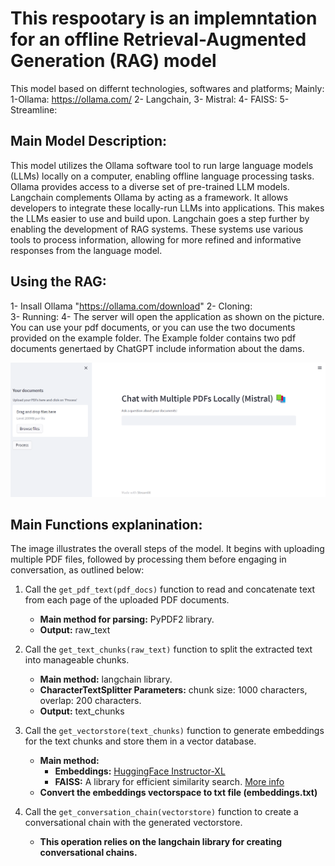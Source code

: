 # This respootary is an implemntation for an offline Retrieval-Augmented Generation (RAG) model
This model based on differnt technologies, softwares and platforms; Mainly: 
1-Ollama: https://ollama.com/
2- Langchain, 
3- Mistral:
4- FAISS: 
5- Streamline: 

## Main Model Description:

This model utilizes the Ollama software tool to run large language models (LLMs) locally on a computer, enabling offline language processing tasks. Ollama provides access to a diverse set of pre-trained LLM models.
Langchain complements Ollama by acting as a framework. It allows developers to integrate these locally-run LLMs into applications. 
This makes the LLMs easier to use and build upon. Langchain goes a step further by enabling the development of RAG systems. These systems use various tools to process information, 
allowing for more refined and informative responses from the language model.

## Using the RAG:  
1- Insall Ollama "https://ollama.com/download" 
2- Cloning:  
3- Running:
4- The server will open the application as shown on the picture. You can use your pdf documents, or you can use the two documents provided on the example folder. 
The Example folder contains two pdf documents genertaed by ChatGPT include information about the dams.  



![langchain](RAG.png)


## Main Functions explanination: 
The image illustrates the overall steps of the model. It begins with uploading multiple PDF files, followed by processing them before engaging in conversation, as outlined below: 
1. Call the `get_pdf_text(pdf_docs)` function to read and concatenate text from each page of the uploaded PDF documents. 
    - **Main method for parsing:** PyPDF2 library. 
    - **Output:** raw_text

2. Call the `get_text_chunks(raw_text)` function to split the extracted text into manageable chunks. 
    - **Main method:** langchain library. 
    - **CharacterTextSplitter Parameters:** chunk size: 1000 characters, overlap: 200 characters. 
    - **Output:** text_chunks

3. Call the `get_vectorstore(text_chunks)` function to generate embeddings for the text chunks and store them in a vector database. 
    - **Main method:** 
        - **Embeddings:** [HuggingFace Instructor-XL](https://huggingface.co/hkunlp/instructor-xl)
        - **FAISS:** A library for efficient similarity search. [More info](https://engineering.fb.com/2017/03/29/data-infrastructure/faiss-a-library-for-efficient-similarity-search/)
    - **Convert the embeddings vectorspace to txt file (embeddings.txt)**

4. Call the `get_conversation_chain(vectorstore)` function to create a conversational chain with the generated vectorstore. 
    - **This operation relies on the langchain library for creating conversational chains.**

